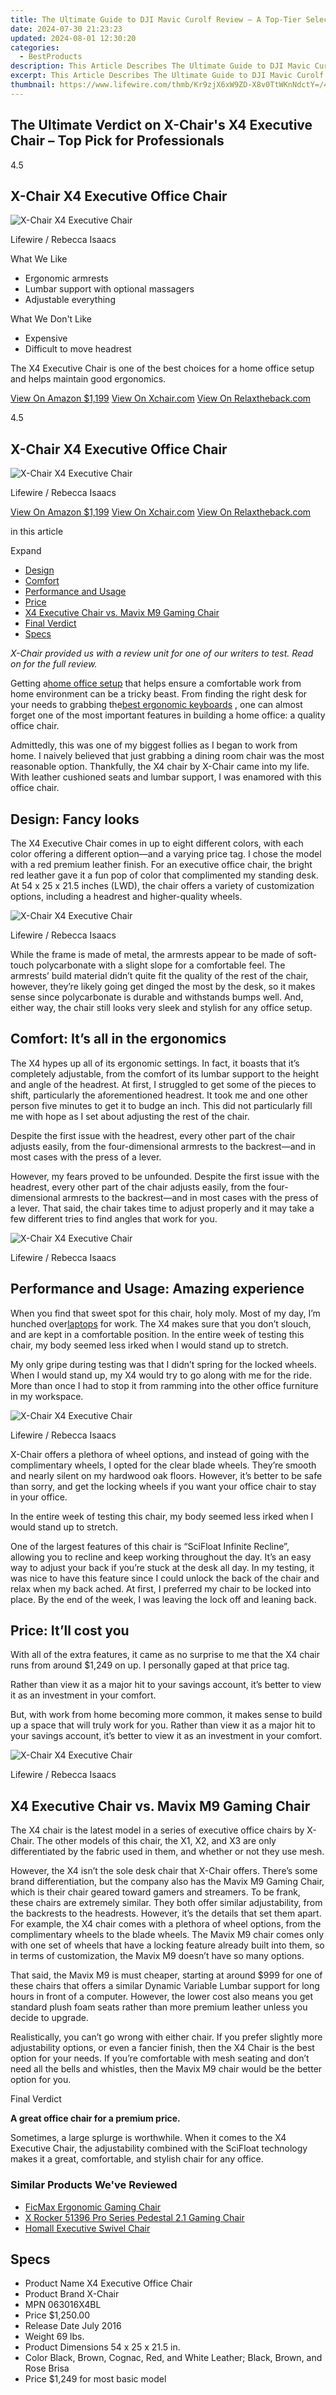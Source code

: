 ```yaml
---
title: The Ultimate Guide to DJI Mavic Curolf Review – A Top-Tier Selection for Professional Use
date: 2024-07-30 21:23:23
updated: 2024-08-01 12:30:20
categories:
  - BestProducts
description: This Article Describes The Ultimate Guide to DJI Mavic Curolf Review – A Top-Tier Selection for Professional Use
excerpt: This Article Describes The Ultimate Guide to DJI Mavic Curolf Review – A Top-Tier Selection for Professional Use
thumbnail: https://www.lifewire.com/thmb/Kr9zjX6xW9ZD-X8v0TtWKnNdctY=/400x300/filters:no_upscale():max_bytes(150000):strip_icc():format(webp)/_hero_SQ_4LW4055554-1-bce3d7518f7447acb03eedb5b0d19261.jpg
---
```


## The Ultimate Verdict on X-Chair's X4 Executive Chair – Top Pick for Professionals

4.5

## X-Chair X4 Executive Office Chair

![X-Chair X4 Executive Chair](https://www.lifewire.com/thmb/T4csAgbes4abqRjwN08dKTMWq44=/1000x1000/filters:no_upscale():max_bytes(150000):strip_icc():format(webp)/X4_Chair_HeroSquare-19c2733ecb4b44e09b379888a662d20a.jpg)

Lifewire / Rebecca Isaacs

 What We Like

* Ergonomic armrests
* Lumbar support with optional massagers
* Adjustable everything

 What We Don't Like

* Expensive
* Difficult to move headrest

 The X4 Executive Chair is one of the best choices for a home office setup and helps maintain good ergonomics.

[View On Amazon $1,199](https://www.amazon.com/dp/B01HTYUPXQ/?tag=lifewire-onsite-prod-20&ascsubtag=5183962%7Cn7d2364de7eef4418ad74782da088991f17%7CB01HTYUPXQ) [View On Xchair.com](https://www.xchair.com/buildx4.html) [View On Relaxtheback.com](https://relaxtheback.com/products/x-chair-x4-leather-executive-chair?variant=19346801262646)

4.5

## X-Chair X4 Executive Office Chair

![X-Chair X4 Executive Chair](https://www.lifewire.com/thmb/o2ogYPC53g0q9kKJdfN9mKC0tjs=/450x450/filters:no_upscale():max_bytes(150000):strip_icc():format(webp)/X4_Chair_HeroSquare-19c2733ecb4b44e09b379888a662d20a.jpg)

Lifewire / Rebecca Isaacs

[View On Amazon $1,199](https://www.amazon.com/dp/B01HTYUPXQ/?tag=lifewire-onsite-prod-20&ascsubtag=5183962%7Cn7d2364de7eef4418ad74782da088991f17%7CB01HTYUPXQ) [View On Xchair.com](https://www.xchair.com/buildx4.html) [View On Relaxtheback.com](https://relaxtheback.com/products/x-chair-x4-leather-executive-chair?variant=19346801262646)

 in this article

 Expand

* [Design](https://www.lifewire.com/#toc-design-fancy-looks)
* [Comfort](https://www.lifewire.com/#toc-comfort-its-all-in-the-ergonomics)
* [Performance and Usage](https://www.lifewire.com/#toc-performance-and-usage-amazing-experience)
* [Price](https://www.lifewire.com/#toc-price-itll-cost-you)
* [X4 Executive Chair vs. Mavix M9 Gaming Chair](https://www.lifewire.com/#toc-x4-executive-chair-vs-mavix-m9-gaming-chair)
* [Final Verdict](https://www.lifewire.com/#toc-final-verdict)
* [Specs](https://www.lifewire.com/#toc-full-spec)

 _X-Chair provided us with a review unit for one of our writers to test. Read on for the full review._

 Getting a[home office setup](https://www.lifewire.com/the-best-home-office-setups-5096922) that helps ensure a comfortable work from home environment can be a tricky beast. From finding the right desk for your needs to grabbing the[best ergonomic keyboards](https://www.lifewire.com/best-keyboards-4136226) , one can almost forget one of the most important features in building a home office: a quality office chair.

 Admittedly, this was one of my biggest follies as I began to work from home. I naively believed that just grabbing a dining room chair was the most reasonable option. Thankfully, the X4 chair by X-Chair came into my life. With leather cushioned seats and lumbar support, I was enamored with this office chair.

## Design: Fancy looks

 The X4 Executive Chair comes in up to eight different colors, with each color offering a different option—and a varying price tag. I chose the model with a red premium leather finish. For an executive office chair, the bright red leather gave it a fun pop of color that complimented my standing desk. At 54 x 25 x 21.5 inches (LWD), the chair offers a variety of customization options, including a headrest and higher-quality wheels.

![X-Chair X4 Executive Chair](https://www.lifewire.com/thmb/o55ics7vj1qGpay04wIyYThTOjQ=/1500x0/filters:no_upscale():max_bytes(150000):strip_icc():format(webp)/X4_Chair_02-c2153c140aa841cb92509051d8aa53da.jpg)

Lifewire / Rebecca Isaacs

 While the frame is made of metal, the armrests appear to be made of soft-touch polycarbonate with a slight slope for a comfortable feel. The armrests’ build material didn’t quite fit the quality of the rest of the chair, however, they’re likely going get dinged the most by the desk, so it makes sense since polycarbonate is durable and withstands bumps well. And, either way, the chair still looks very sleek and stylish for any office setup.

## Comfort: It’s all in the ergonomics

 The X4 hypes up all of its ergonomic settings. In fact, it boasts that it’s completely adjustable, from the comfort of its lumbar support to the height and angle of the headrest. At first, I struggled to get some of the pieces to shift, particularly the aforementioned headrest. It took me and one other person five minutes to get it to budge an inch. This did not particularly fill me with hope as I set about adjusting the rest of the chair.

 Despite the first issue with the headrest, every other part of the chair adjusts easily, from the four-dimensional armrests to the backrest—and in most cases with the press of a lever.

 However, my fears proved to be unfounded. Despite the first issue with the headrest, every other part of the chair adjusts easily, from the four-dimensional armrests to the backrest—and in most cases with the press of a lever. That said, the chair takes time to adjust properly and it may take a few different tries to find angles that work for you.

![X-Chair X4 Executive Chair](https://www.lifewire.com/thmb/D1TwwwNEQrus1ZDlTzTVzawkwm8=/1500x0/filters:no_upscale():max_bytes(150000):strip_icc():format(webp)/X4_Chair_04-6b0bccab99024c60849aed89acc10af9.jpg)

Lifewire / Rebecca Isaacs

## Performance and Usage: Amazing experience

 When you find that sweet spot for this chair, holy moly. Most of my day, I’m hunched over[laptops](https://www.lifewire.com/best-laptops-to-buy-4043650) for work. The X4 makes sure that you don’t slouch, and are kept in a comfortable position. In the entire week of testing this chair, my body seemed less irked when I would stand up to stretch.

 My only gripe during testing was that I didn’t spring for the locked wheels. When I would stand up, my X4 would try to go along with me for the ride. More than once I had to stop it from ramming into the other office furniture in my workspace.

![X-Chair X4 Executive Chair](https://www.lifewire.com/thmb/qfhuDaCLA7O17KfG6MWzM07WKjc=/1500x0/filters:no_upscale():max_bytes(150000):strip_icc():format(webp)/X4_Chair_05-1b75a13677cf424da783a0b8a322bd7f.jpg)

Lifewire / Rebecca Isaacs

 X-Chair offers a plethora of wheel options, and instead of going with the complimentary wheels, I opted for the clear blade wheels. They’re smooth and nearly silent on my hardwood oak floors. However, it’s better to be safe than sorry, and get the locking wheels if you want your office chair to stay in your office.

 In the entire week of testing this chair, my body seemed less irked when I would stand up to stretch.

 One of the largest features of this chair is “SciFloat Infinite Recline”, allowing you to recline and keep working throughout the day. It’s an easy way to adjust your back if you’re stuck at the desk all day. In my testing, it was nice to have this feature since I could unlock the back of the chair and relax when my back ached. At first, I preferred my chair to be locked into place. By the end of the week, I was leaving the lock off and leaning back.

## Price: It’ll cost you

 With all of the extra features, it came as no surprise to me that the X4 chair runs from around $1,249 on up. I personally gaped at that price tag.

 Rather than view it as a major hit to your savings account, it’s better to view it as an investment in your comfort.

 But, with work from home becoming more common, it makes sense to build up a space that will truly work for you. Rather than view it as a major hit to your savings account, it’s better to view it as an investment in your comfort.

![X-Chair X4 Executive Chair](https://www.lifewire.com/thmb/gZ1bSBt3a6FdzAak2_VTPQAWzHA=/1500x0/filters:no_upscale():max_bytes(150000):strip_icc():format(webp)/X4_Chair_03-ed5d18c9ea6f4850abf83acff22a507f.jpg)

Lifewire / Rebecca Isaacs

## X4 Executive Chair vs. Mavix M9 Gaming Chair

 The X4 chair is the latest model in a series of executive office chairs by X-Chair. The other models of this chair, the X1, X2, and X3 are only differentiated by the fabric used in them, and whether or not they use mesh.

 However, the X4 isn’t the sole desk chair that X-Chair offers. There’s some brand differentiation, but the company also has the Mavix M9 Gaming Chair, which is their chair geared toward gamers and streamers. To be frank, these chairs are extremely similar. They both offer similar adjustability, from the backrests to the headrests. However, it’s the details that set them apart. For example, the X4 chair comes with a plethora of wheel options, from the complimentary wheels to the blade wheels. The Mavix M9 chair comes only with one set of wheels that have a locking feature already built into them, so in terms of customization, the Mavix M9 doesn’t have so many options.

 That said, the Mavix M9 is must cheaper, starting at around $999 for one of these chairs that offers a similar Dynamic Variable Lumbar support for long hours in front of a computer. However, the lower cost also means you get standard plush foam seats rather than more premium leather unless you decide to upgrade.

 Realistically, you can’t go wrong with either chair. If you prefer slightly more adjustability options, or even a fancier finish, then the X4 Chair is the best option for your needs. If you’re comfortable with mesh seating and don’t need all the bells and whistles, then the Mavix M9 chair would be the better option for you.

 Final Verdict

**A great office chair for a premium price.**

 Sometimes, a large splurge is worthwhile. When it comes to the X4 Executive Chair, the adjustability combined with the SciFloat technology makes it a great, comfortable, and stylish chair for any office.

### Similar Products We've Reviewed

* [FicMax Ergonomic Gaming Chair](https://www.lifewire.com/ficmax-ergonomic-gaming-chair-review-4771068)
* [X Rocker 51396 Pro Series Pedestal 2.1 Gaming Chair](https://www.lifewire.com/x-rocker-51396-pro-series-pedestal-2-1-gaming-chair-review-4771021)
* [Homall Executive Swivel Chair](https://www.lifewire.com/homall-executive-swivel-chair-review-4589356)

## Specs

* Product Name  X4 Executive Office Chair
* Product Brand  X-Chair
* MPN  063016X4BL
* Price  $1,250.00
* Release Date  July 2016
* Weight  69 lbs.
* Product Dimensions  54 x 25 x 21.5 in.
* Color  Black, Brown, Cognac, Red, and White Leather; Black, Brown, and Rose Brisa
* Price  $1,249 for most basic model


<ins class="adsbygoogle"
     style="display:block"
     data-ad-format="autorelaxed"
     data-ad-client="ca-pub-7571918770474297"
     data-ad-slot="1223367746"></ins>



<ins class="adsbygoogle"
     style="display:block"
     data-ad-client="ca-pub-7571918770474297"
     data-ad-slot="8358498916"
     data-ad-format="auto"
     data-full-width-responsive="true"></ins>
